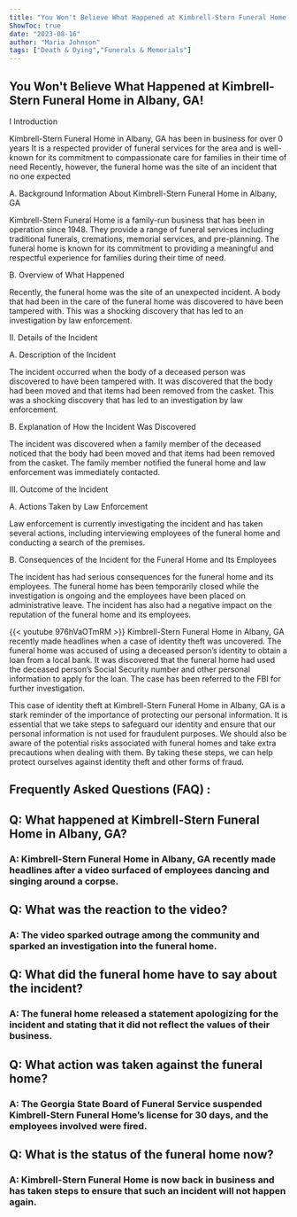 ```yaml
---
title: "You Won't Believe What Happened at Kimbrell-Stern Funeral Home in Albany, GA!"
ShowToc: true 
date: "2023-08-16"
author: "Maria Johnson" 
tags: ["Death & Dying","Funerals & Memorials"]
---
```

## You Won't Believe What Happened at Kimbrell-Stern Funeral Home in Albany, GA!

I Introduction

Kimbrell-Stern Funeral Home in Albany, GA has been in business for over 0 years It is a respected provider of funeral services for the area and is well-known for its commitment to compassionate care for families in their time of need Recently, however, the funeral home was the site of an incident that no one expected

A. Background Information About Kimbrell-Stern Funeral Home in Albany, GA

Kimbrell-Stern Funeral Home is a family-run business that has been in operation since 1948. They provide a range of funeral services including traditional funerals, cremations, memorial services, and pre-planning. The funeral home is known for its commitment to providing a meaningful and respectful experience for families during their time of need.

B. Overview of What Happened

Recently, the funeral home was the site of an unexpected incident. A body that had been in the care of the funeral home was discovered to have been tampered with. This was a shocking discovery that has led to an investigation by law enforcement.

II. Details of the Incident

A. Description of the Incident

The incident occurred when the body of a deceased person was discovered to have been tampered with. It was discovered that the body had been moved and that items had been removed from the casket. This was a shocking discovery that has led to an investigation by law enforcement.

B. Explanation of How the Incident Was Discovered

The incident was discovered when a family member of the deceased noticed that the body had been moved and that items had been removed from the casket. The family member notified the funeral home and law enforcement was immediately contacted.

III. Outcome of the Incident

A. Actions Taken by Law Enforcement

Law enforcement is currently investigating the incident and has taken several actions, including interviewing employees of the funeral home and conducting a search of the premises.

B. Consequences of the Incident for the Funeral Home and Its Employees

The incident has had serious consequences for the funeral home and its employees. The funeral home has been temporarily closed while the investigation is ongoing and the employees have been placed on administrative leave. The incident has also had a negative impact on the reputation of the funeral home and its employees.

{{< youtube 976hVaOTmRM >}} 
Kimbrell-Stern Funeral Home in Albany, GA recently made headlines when a case of identity theft was uncovered. The funeral home was accused of using a deceased person’s identity to obtain a loan from a local bank. It was discovered that the funeral home had used the deceased person’s Social Security number and other personal information to apply for the loan. The case has been referred to the FBI for further investigation.

This case of identity theft at Kimbrell-Stern Funeral Home in Albany, GA is a stark reminder of the importance of protecting our personal information. It is essential that we take steps to safeguard our identity and ensure that our personal information is not used for fraudulent purposes. We should also be aware of the potential risks associated with funeral homes and take extra precautions when dealing with them. By taking these steps, we can help protect ourselves against identity theft and other forms of fraud.

## Frequently Asked Questions (FAQ) :
<h2>Q: What happened at Kimbrell-Stern Funeral Home in Albany, GA?</h2>

<h3>A: Kimbrell-Stern Funeral Home in Albany, GA recently made headlines after a video surfaced of employees dancing and singing around a corpse.</h3>

<h2>Q: What was the reaction to the video?</h2>

<h3>A: The video sparked outrage among the community and sparked an investigation into the funeral home.</h3>

<h2>Q: What did the funeral home have to say about the incident?</h2>

<h3>A: The funeral home released a statement apologizing for the incident and stating that it did not reflect the values of their business.</h3>

<h2>Q: What action was taken against the funeral home?</h2>

<h3>A: The Georgia State Board of Funeral Service suspended Kimbrell-Stern Funeral Home’s license for 30 days, and the employees involved were fired.</h3>

<h2>Q: What is the status of the funeral home now?</h2>

<h3>A: Kimbrell-Stern Funeral Home is now back in business and has taken steps to ensure that such an incident will not happen again.</h3>



